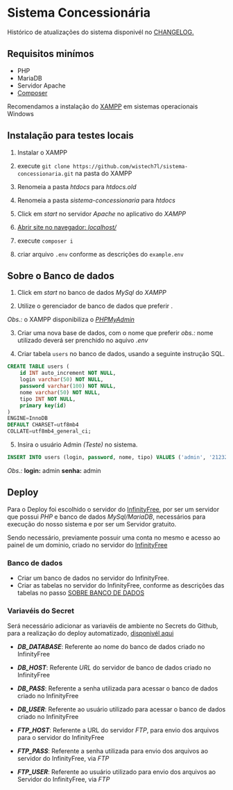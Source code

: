 # Sistema Concessionária

Histórico de atualizações do sistema disponivél no [CHANGELOG.](https://github.com/wistech7l/sistema-concessionaria/blob/main/changelog.md)

## Requisitos minímos
* PHP
* MariaDB
* Servidor Apache
* [Composer](https://getcomposer.org/download/)

Recomendamos a instalação do [XAMPP](https://www.apachefriends.org/download.html) em sistemas operacionais Windows

## Instalação para testes locais
1) Instalar o XAMPP
2) execute ``` git clone https://github.com/wistech7l/sistema-concessionaria.git ``` na pasta do XAMPP
3) Renomeia a pasta *htdocs* para *htdocs.old*
4) Renomeia a pasta *sistema-concessionaria* para *htdocs*
5) Click em *start* no servidor *Apache* no aplicativo do *XAMPP*
6) [Abrir site no navegador: *localhost/*](http://localhost/)

7) execute ```composer i```
8) criar arquivo ```.env``` conforme as descrições do ```example.env```

## Sobre o Banco de dados

1) Click em *start* no banco de dados *MySql* do *XAMPP*

2) Utilize o gerenciador de banco de dados que preferir .

*Obs.:* o XAMPP disponibiliza o [*PHPMyAdmin*](localhost/phpmyadmin/)

3) Criar uma nova base de dados, com o nome que preferir
*obs.:* nome utilizado deverá ser prenchido no aquivo *.env*

4) Criar tabela `users` no banco de dados, usando a seguinte instrução SQL.

```SQL
CREATE TABLE users (
	id INT auto_increment NOT NULL,
	login varchar(50) NOT NULL,
	password varchar(100) NOT NULL,
	nome varchar(50) NOT NULL,
	tipo INT NOT NULL,
	primary key(id)
)
ENGINE=InnoDB
DEFAULT CHARSET=utf8mb4
COLLATE=utf8mb4_general_ci;
````

5) Insira o usuário Admin *(Teste)* no sistema.
```SQL
INSERT INTO users (login, password, nome, tipo) VALUES ('admin', '21232f297a57a5a743894a0e4a801fc3', 'Administrador', 1);
```
*Obs.:* **login:** admin **senha:** admin

## Deploy
Para o Deploy foi escolhido o servidor do [InfinityFree](https://www.infinityfree.net/), por ser um servidor que possui *PHP* e banco de dados *MySql/MariaDB*, necessários para execução do nosso sistema e por ser um Servidor gratuito.

Sendo necessário, previamente possuir uma conta no mesmo e acesso ao painel de um dominio, criado no servidor do [InfinityFree](https://app.infinityfree.net/accounts)

### Banco de dados
* Criar um banco de dados no servidor do InfinityFree.
* Criar as tabelas no servidor do InfinityFree, conforme as descrições das tabelas no passo [SOBRE BANCO DE DADOS](https://github.com/wistech7l/sistema-concessionaria#sobre-o-banco-de-dados)

### Variavéis do Secret
Será necessário adicionar as variavéis de ambiente no Secrets do Github, para a realização do deploy automatizado, [disponivél aqui](https://github.com/wistech7l/sistema-concessionaria/blob/main/.github/workflows/deploy.yml)

* ***DB_DATABASE***: Referente ao nome do banco de dados criado no InfinityFree

* ***DB_HOST***: Referente *URL* do servidor de banco de dados criado no InfinityFree

* ***DB_PASS***: Referente a senha utilizada para acessar o banco de dados criado no InfinityFree

* ***DB_USER***: Referente ao usuário utilizado para acessar o banco de dados criado no InfinityFree

* ***FTP_HOST***: Referente a URL do servidor *FTP*, para envio dos arquivos para o servidor do InfinityFree

* ***FTP_PASS***: Referente a senha utilizada para envio dos arquivos ao servidor do InfinityFree, via *FTP*

* ***FTP_USER***: Referente ao usuário utilizado para envio dos arquivos ao Servidor do InfinityFree, via *FTP*
